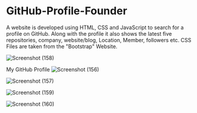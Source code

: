 # GitHub-Profile-Founder
A website is developed using HTML, CSS and JavaScript to search for a profile on GitHub. Along with the profile it also shows the latest five repositories, company, website/blog, Location, Member, followers etc.
CSS Files are taken from the "Bootstrap" Website.

![Screenshot (158)](https://user-images.githubusercontent.com/77193746/176366764-a79c5ab2-78ef-4710-bc02-53be0eb9e4ed.png)

My GitHub Profile
![Screenshot (156)](https://user-images.githubusercontent.com/77193746/176367182-3c632ac1-3c51-4e17-918e-69f2e7712335.png)

![Screenshot (157)](https://user-images.githubusercontent.com/77193746/176366738-9ff74d9b-2460-465b-b839-80a8de72af24.png)

![Screenshot (159)](https://user-images.githubusercontent.com/77193746/176366795-19cb40aa-fc1a-423d-888f-85df71032938.png)

![Screenshot (160)](https://user-images.githubusercontent.com/77193746/176366806-d012f1de-b17b-4ce4-b7e9-7cd30377839b.png)

